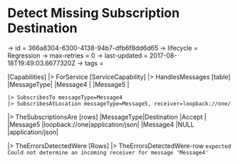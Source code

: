 # Detect Missing Subscription Destination

-> id = 366a8304-6300-4138-94b7-dfb6f8dd6d65
-> lifecycle = Regression
-> max-retries = 0
-> last-updated = 2017-08-18T19:49:03.6677320Z
-> tags = 

[Capabilities]
|> ForService
    [ServiceCapability]
    |> HandlesMessages
        [table]
        |MessageType|
        |Message4   |
        |Message5   |

    |> SubscribesTo messageType=Message4
    |> SubscribesAtLocation messageType=Message5, receiver=loopback://one/

|> TheSubscriptionsAre
    [rows]
    |MessageType|Destination   |Accept          |
    |Message5   |loopback://one|application/json|
    |Message4   |NULL          |application/json|

|> TheErrorsDetectedWere
    [Rows]
    |> TheErrorsDetectedWere-row
    ``` expected
    Could not determine an incoming receiver for message 'Message4'
    ```


~~~
